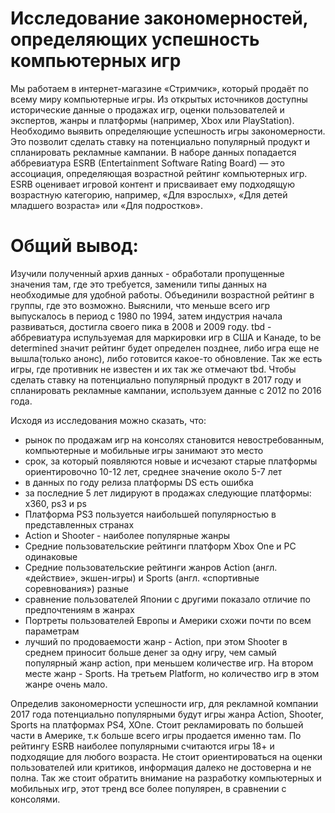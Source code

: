 # Исследование закономерностей, определяющих успешность компьютерных игр 

Мы работаем в интернет-магазине «Стримчик», который продаёт по всему миру компьютерные игры. Из открытых источников доступны исторические данные о продажах игр, оценки пользователей и экспертов, жанры и платформы (например, Xbox или PlayStation). Необходимо выявить определяющие успешность игры закономерности. Это позволит сделать ставку на потенциально популярный продукт и спланировать рекламные кампании. В наборе данных попадается аббревиатура ESRB (Entertainment Software Rating Board) — это ассоциация, определяющая возрастной рейтинг компьютерных игр. ESRB оценивает игровой контент и присваивает ему подходящую возрастную категорию, например, «Для взрослых», «Для детей младшего возраста» или «Для подростков».

# Общий вывод:
Изучили полученный архив данных - обработали пропущенные значения там, где это требуется, заменили типы данных на необходимые для удобной работы. Объединили возрастной рейтинг в группы, где это возможно.  Выяснили, что меньше всего игр выпускалось в период с 1980 по 1994, затем индустрия начала развиваться, достигла своего пика в 2008 и 2009 году. tbd - аббревиатура испульзуемая для маркировки игр в США и Канаде, to be determined значит рейтинг будет определен позднее, либо игра еще не вышла(только анонс), либо готовится какое-то обновление. Так же есть игры, где противник не известен и их так же отмечают tbd.  Чтобы сделать ставку на потенциально популярный продукт в 2017 году и спланировать рекламные кампании, используем данные с 2012 по 2016 года.

Исходя из исследования можно сказать, что:
- рынок по продажам игр на консолях становится невостребованным, компьютерные и мобильные игры занимают это место
- срок, за который появляются новые и исчезают старые платформы ориентировочно 10-12 лет, cреднее значение около 5-7 лет
- в данных по году релиза платформы DS есть ошибка 
- за последние 5 лет лидируют в продажах следующие платформы: x360, ps3 и ps
- Платформа PS3 пользуется наибольшей популярностью в представленных странах
- Action и Shooter - наиболее популярные жанры
- Средние пользовательские рейтинги платформ Xbox One и PC одинаковые
- Средние пользовательские рейтинги жанров Action (англ. «действие», экшен-игры) и Sports (англ. «спортивные соревнования») разные
- сравнение пользователей Японии с другими показало отличие по предпочтениям в жанрах 
- Портреты пользователей Европы и Америки схожи почти по всем параметрам
- лучший по продоваемости жанр - Action, при этом Shooter в среднем приносит больше денег за одну игру, чем самый популярный жанр action, при меньшем количестве игр. На втором месте жанр - Sports. На третьем Platform, но количество игр в этом жанре очень мало.

Определив закономерности успешности игр, для рекламной компании 2017 года потенциально популярными будут игры жанра Action, Shooter, Sports на платформах PS4, XOne. Стоит рекламировать по большей части в Америке, т.к больше всего игры продается именно там. По рейтингу ESRB наиболее популярными считаются игры 18+ и подходящие для любого возраста. Не стоит ориентироваться на оценки пользователей или критиков, информация далеко не достоверна и не полна. Так же стоит обратить внимание на разработку компьютерных и мобильных игр, этот тренд все более популярен, в сравнении с консолями.
